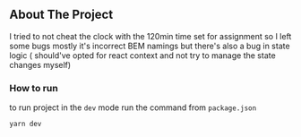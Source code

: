 <!-- ABOUT THE PROJECT -->
## About The Project

I tried to not cheat the clock with the 120min time set for assignment so I left some bugs mostly it's incorrect BEM namings but there's also a bug in state logic ( should've opted for react context and not try to manage the state changes myself)

### How to run

to run project in the `dev` mode run the command from `package.json` 
``` 
yarn dev
```

